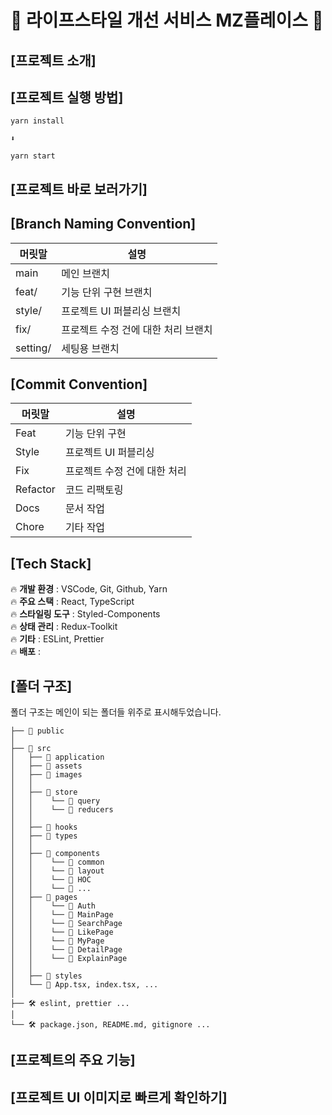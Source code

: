 # 🌱 라이프스타일 개선 서비스 MZ플레이스 🌱

## [프로젝트 소개]

## [프로젝트 실행 방법]

```
yarn install

⬇️

yarn start
```

## [프로젝트 바로 보러가기]

## [Branch Naming Convention]

| 머릿말   | 설명                                |
| -------- | ----------------------------------- |
| main     | 메인 브랜치                         |
| feat/    | 기능 단위 구현 브랜치               |
| style/   | 프로젝트 UI 퍼블리싱 브랜치         |
| fix/     | 프로젝트 수정 건에 대한 처리 브랜치 |
| setting/ | 세팅용 브랜치                       |

## [Commit Convention]

| 머릿말   | 설명                         |
| -------- | ---------------------------- |
| Feat     | 기능 단위 구현               |
| Style    | 프로젝트 UI 퍼블리싱         |
| Fix      | 프로젝트 수정 건에 대한 처리 |
| Refactor | 코드 리팩토링                |
| Docs     | 문서 작업                    |
| Chore    | 기타 작업                    |

## [Tech Stack]

🔥 **개발 환경** : VSCode, Git, Github, Yarn  
🔥 **주요 스택** : React, TypeScript  
🔥 **스타일링 도구** : Styled-Components  
🔥 **상태 관리** : Redux-Toolkit  
🔥 **기타** : ESLint, Prettier  
🔥 **배포** :

## [폴더 구조]

폴더 구조는 메인이 되는 폴더들 위주로 표시해두었습니다.

```
├── 📂 public
│
├── 📂 src
│   ├── 📂 application
│   ├── 📂 assets
│   ├── 📂 images
│   │
│   ├── 📂 store
│   │    └── 📂 query
│   │    └── 📂 reducers
│   │
│   ├── 📂 hooks
│   ├── 📂 types
│   │
│   ├── 📂 components
│   │    └── 📂 common
│   │    └── 📂 layout
│   │    └── 📂 HOC
│   │    └── 📂 ...
│   ├── 📂 pages
│   │    └── 📂 Auth
│   │    └── 📂 MainPage
│   │    └── 📂 SearchPage
│   │    └── 📂 LikePage
│   │    └── 📂 MyPage
│   │    └── 📂 DetailPage
│   │    └── 📂 ExplainPage
│   │
│   ├── 📂 styles
│   └── 📝 App.tsx, index.tsx, ...
│
├── 🛠 eslint, prettier ...
│
└── 🛠 package.json, README.md, gitignore ...

```

## [프로젝트의 주요 기능]

## [프로젝트 UI 이미지로 빠르게 확인하기]
